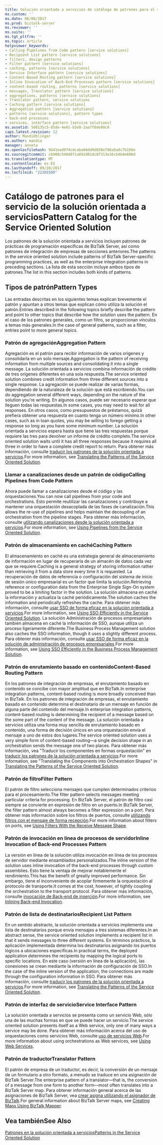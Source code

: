 ```yaml
---
title: Solución orientada a servicios de catálogo de patrones para el servicio | Documentos de Microsoft
ms.custom: ''
ms.date: 06/08/2017
ms.prod: biztalk-server
ms.reviewer: ''
ms.suite: ''
ms.tgt_pltfrm: ''
ms.topic: article
helpviewer_keywords:
- Calling Pipelines from Code pattern [service solutions]
- Recipient List pattern [service solutions]
- filters, design patterns
- Filter pattern [service solutions]
- caching, patterns [service solutions]
- Service Interface pattern [service solutions]
- Content-Based Routing pattern [service solutions]
- Inline Invocation of Back-End Processes pattern [service solutions]
- content-based routing, patterns [service solutions]
- messages, Translator pattern [service solutions]
- aggregations, patterns [service solutions]
- Translator pattern, service solutions
- Caching pattern [service solutions]
- Aggregation pattern [service solutions]
- patterns [service solutions], pattern types
- back-end processes
- services, interface pattern [service solutions]
ms.assetid: 5d8135c5-d5de-4e61-b3e8-2aa7f6de98c8
caps.latest.revision: 12
author: MandiOhlinger
ms.author: mandia
manager: anneta
ms.openlocfilehash: 9441ead974cdcaba66dd9d038e786a5a8c7b156e
ms.sourcegitcommit: cb908c540d8f1a692d01dc8f313e16cb4b4e696d
ms.translationtype: MT
ms.contentlocale: es-ES
ms.lasthandoff: 09/20/2017
ms.locfileid: "22265500"
---
```

# <a name="pattern-catalog-for-the-service-oriented-solution"></a><span data-ttu-id="e2b3a-102">Catálogo de patrones para el servicio de la solución orientada a servicios</span><span class="sxs-lookup"><span data-stu-id="e2b3a-102">Pattern Catalog for the Service Oriented Solution</span></span>
<span data-ttu-id="e2b3a-103">Los patrones de la solución orientada a servicios incluyen patrones de prácticas de programación específicas de BizTalk Server, así como patrones de integración de empresas de secciones anteriores.</span><span class="sxs-lookup"><span data-stu-id="e2b3a-103">The patterns in the service oriented solution include patterns of BizTalk Server-specific programming practices, as well as the enterprise integration patterns in preceding sections.</span></span> <span data-ttu-id="e2b3a-104">La lista de esta sección incluye ambos tipos de patrones.</span><span class="sxs-lookup"><span data-stu-id="e2b3a-104">The list in this section includes both kinds of patterns.</span></span>  
  
## <a name="pattern-types"></a><span data-ttu-id="e2b3a-105">Tipos de patrón</span><span class="sxs-lookup"><span data-stu-id="e2b3a-105">Pattern Types</span></span>  
 <span data-ttu-id="e2b3a-106">Las entradas descritas en los siguientes temas explican brevemente el patrón y apuntan a otros temas que explican cómo utiliza la solución el patrón.</span><span class="sxs-lookup"><span data-stu-id="e2b3a-106">Entries described in the following topics briefly describe the pattern and point to other topics that describe how the solution uses the pattern.</span></span> <span data-ttu-id="e2b3a-107">En el caso de los patrones generales, como un filtro, se proporcionan vínculos a temas más generales.</span><span class="sxs-lookup"><span data-stu-id="e2b3a-107">In the case of general patterns, such as a filter, entries point to more general topics.</span></span>  
  
### <a name="aggregation-pattern"></a><span data-ttu-id="e2b3a-108">Patrón de agregación</span><span class="sxs-lookup"><span data-stu-id="e2b3a-108">Aggregation Pattern</span></span>  
 <span data-ttu-id="e2b3a-109">Agregación es el patrón para recibir información de varios orígenes y consolidarla en un solo mensaje.</span><span class="sxs-lookup"><span data-stu-id="e2b3a-109">Aggregation is the pattern of receiving information from multiple sources and consolidating it into a single message.</span></span> <span data-ttu-id="e2b3a-110">La solución orientada a servicios combina información de crédito de tres orígenes diferentes en una sola respuesta.</span><span class="sxs-lookup"><span data-stu-id="e2b3a-110">The service oriented solution combines credit information from three different sources into a single response.</span></span> <span data-ttu-id="e2b3a-111">La agregación se puede realizar de varias formas, dependiendo de la naturaleza de la solución que está escribiendo.</span><span class="sxs-lookup"><span data-stu-id="e2b3a-111">You can do aggregation several different ways, depending on the nature of the solution you're writing.</span></span> <span data-ttu-id="e2b3a-112">En algunos casos, puede ser necesario esperar que lleguen todas las respuestas.</span><span class="sxs-lookup"><span data-stu-id="e2b3a-112">In some cases, you may need to wait for all responses.</span></span> <span data-ttu-id="e2b3a-113">En otros casos, como presupuestos de préstamos, quizá prefiera obtener una respuesta en cuanto tenga un número mínimo.</span><span class="sxs-lookup"><span data-stu-id="e2b3a-113">In other cases, such as in loan quotes, you may be willing to forego getting a response so long as you have some minimum number.</span></span> <span data-ttu-id="e2b3a-114">La solución orientada a servicios espera hasta que tiene las tres respuestas porque requiere las tres para devolver un informe de crédito completo.</span><span class="sxs-lookup"><span data-stu-id="e2b3a-114">The service oriented solution waits until it has all three responses because it requires all three in order to have a complete credit report to return.</span></span> <span data-ttu-id="e2b3a-115">Para obtener más información, consulte [traducir los patrones de la solución orientada a servicios](../core/translating-the-patterns-of-the-service-oriented-solution.md).</span><span class="sxs-lookup"><span data-stu-id="e2b3a-115">For more information, see [Translating the Patterns of the Service Oriented Solution](../core/translating-the-patterns-of-the-service-oriented-solution.md).</span></span>  
  
### <a name="calling-pipelines-from-code-pattern"></a><span data-ttu-id="e2b3a-116">Llamar a canalizaciones desde un patrón de código</span><span class="sxs-lookup"><span data-stu-id="e2b3a-116">Calling Pipelines from Code Pattern</span></span>  
 <span data-ttu-id="e2b3a-117">Ahora puede llamar a canalizaciones desde el código y las orquestaciones.</span><span class="sxs-lookup"><span data-stu-id="e2b3a-117">You can now call pipelines from your code and orchestrations.</span></span> <span data-ttu-id="e2b3a-118">Esto permite reutilizar las canalizaciones y contribuye a mantener una orquestación desacoplada de las fases de canalización.</span><span class="sxs-lookup"><span data-stu-id="e2b3a-118">This allows the re-use of pipelines and helps maintain the decoupling of an orchestration from the pipeline stages.</span></span> <span data-ttu-id="e2b3a-119">Para obtener más información, consulte [utilizando canalizaciones desde la solución orientada a servicios](../core/using-pipelines-from-the-service-oriented-solution.md).</span><span class="sxs-lookup"><span data-stu-id="e2b3a-119">For more information, see [Using Pipelines from the Service Oriented Solution](../core/using-pipelines-from-the-service-oriented-solution.md).</span></span>  
  
### <a name="caching-pattern"></a><span data-ttu-id="e2b3a-120">Patrón de almacenamiento en caché</span><span class="sxs-lookup"><span data-stu-id="e2b3a-120">Caching Pattern</span></span>  
 <span data-ttu-id="e2b3a-121">El almacenamiento en caché es una estrategia general de almacenamiento de información en lugar de recuperarla de un almacén de datos cada vez que se requiere.</span><span class="sxs-lookup"><span data-stu-id="e2b3a-121">Caching is a general strategy of storing information rather than retrieving it from a data store every time it is requested.</span></span> <span data-ttu-id="e2b3a-122">La recuperación de datos de referencia o configuración del sistema de inicio de sesión único empresarial es un factor que limita la solución.</span><span class="sxs-lookup"><span data-stu-id="e2b3a-122">Retrieving reference or configuration data from the Enterprise Single Sign-On system proved to be a limiting factor in the solution.</span></span> <span data-ttu-id="e2b3a-123">La solución almacena en caché la información y actualiza la caché periódicamente.</span><span class="sxs-lookup"><span data-stu-id="e2b3a-123">The solution caches the information and periodically refreshes the cache.</span></span> <span data-ttu-id="e2b3a-124">Para obtener más información, consulte [usar SSO de forma eficaz en la solución orientada a servicios](../core/using-sso-efficiently-in-the-service-oriented-solution.md).</span><span class="sxs-lookup"><span data-stu-id="e2b3a-124">For more information, see [Using SSO Efficiently in the Service Oriented Solution](../core/using-sso-efficiently-in-the-service-oriented-solution.md).</span></span> <span data-ttu-id="e2b3a-125">La solución Administración de procesos empresariales también almacena en caché la información de SSO, aunque utiliza un proceso ligeramente diferente.</span><span class="sxs-lookup"><span data-stu-id="e2b3a-125">The Business Process Management solution also caches the SSO information, though it uses a slightly different process.</span></span> <span data-ttu-id="e2b3a-126">Para obtener más información, consulte [usar SSO de forma eficaz en la solución de administración de procesos empresariales](../core/using-sso-efficiently-in-the-business-process-management-solution.md).</span><span class="sxs-lookup"><span data-stu-id="e2b3a-126">For more information, see [Using SSO Efficiently in the Business Process Management Solution](../core/using-sso-efficiently-in-the-business-process-management-solution.md).</span></span>  
  
### <a name="content-based-routing-pattern"></a><span data-ttu-id="e2b3a-127">Patrón de enrutamiento basado en contenido</span><span class="sxs-lookup"><span data-stu-id="e2b3a-127">Content-Based Routing Pattern</span></span>  
 <span data-ttu-id="e2b3a-128">En los patrones de integración de empresas, el enrutamiento basado en contenido se concibe con mayor amplitud que en BizTalk.</span><span class="sxs-lookup"><span data-stu-id="e2b3a-128">In enterprise integration patterns, content-based routing is more broadly conceived than in BizTalk.</span></span> <span data-ttu-id="e2b3a-129">En los patrones de integración de empresas, el enrutamiento basado en contenido determina el destinatario de un mensaje en función de alguna parte del contenido del mensaje.</span><span class="sxs-lookup"><span data-stu-id="e2b3a-129">In enterprise integration patterns, content-based routing is determining the recipient of a message based on the some part of the content of the message.</span></span> <span data-ttu-id="e2b3a-130">La solución orientada a servicios utiliza una forma muy sencilla de enrutamiento basado en contenido, una forma de decisión únicos en una orquestación envía el mensaje a uno de estos dos lugares.</span><span class="sxs-lookup"><span data-stu-id="e2b3a-130">The service oriented solution uses a very simple form of content-based routing—a single decision shape in an orchestration sends the message one of two places.</span></span> <span data-ttu-id="e2b3a-131">Para obtener más información, vea "Traducir los componentes en formas orquestación" en [traducir los patrones de la solución orientada a servicios](../core/translating-the-patterns-of-the-service-oriented-solution.md).</span><span class="sxs-lookup"><span data-stu-id="e2b3a-131">For more information, see "Translating the Components into Orchestration Shapes" in [Translating the Patterns of the Service Oriented Solution](../core/translating-the-patterns-of-the-service-oriented-solution.md).</span></span>  
  
### <a name="filter-pattern"></a><span data-ttu-id="e2b3a-132">Patrón de filtro</span><span class="sxs-lookup"><span data-stu-id="e2b3a-132">Filter Pattern</span></span>  
 <span data-ttu-id="e2b3a-133">El patrón de filtro selecciona mensajes que cumplen determinados criterios para el procesamiento.</span><span class="sxs-lookup"><span data-stu-id="e2b3a-133">The filter pattern selects messages meeting particular criteria for processing.</span></span> <span data-ttu-id="e2b3a-134">En BizTalk Server, el patrón de filtro casi siempre se convierte en expresión de filtro en un puerto.</span><span class="sxs-lookup"><span data-stu-id="e2b3a-134">In BizTalk Server, the filter pattern almost always becomes a filter expression on a port.</span></span> <span data-ttu-id="e2b3a-135">Para obtener más información sobre los filtros de puertos, consulte [utilizando filtros con el mensaje de forma recepción](../core/using-filters-with-the-receive-message-shape.md).</span><span class="sxs-lookup"><span data-stu-id="e2b3a-135">For more information about filters on ports, see [Using Filters With the Receive Message Shape](../core/using-filters-with-the-receive-message-shape.md).</span></span>  
  
### <a name="inline-invocation-of-back-end-processes-pattern"></a><span data-ttu-id="e2b3a-136">Patrón de invocación en línea de procesos de servidor</span><span class="sxs-lookup"><span data-stu-id="e2b3a-136">Inline Invocation of Back-end Processes Pattern</span></span>  
 <span data-ttu-id="e2b3a-137">La versión en línea de la solución utiliza invocación en línea de los procesos de servidor mediante ensamblados personalizados.</span><span class="sxs-lookup"><span data-stu-id="e2b3a-137">The inline version of the solution uses inline invocation of the back-end processes through custom assemblies.</span></span> <span data-ttu-id="e2b3a-138">Esto tiene la ventaja de mejorar notablemente el rendimiento.</span><span class="sxs-lookup"><span data-stu-id="e2b3a-138">This has the benefit of greatly improved performance.</span></span> <span data-ttu-id="e2b3a-139">Sin embargo, tiene el inconveniente de acoplar firmemente la orquestación al protocolo de transporte.</span><span class="sxs-lookup"><span data-stu-id="e2b3a-139">It comes at the cost, however, of tightly coupling the orchestration to the transport protocol.</span></span> <span data-ttu-id="e2b3a-140">Para obtener más información, consulte [invocación de Back-end de inserción](../core/inlining-back-end-invocation.md).</span><span class="sxs-lookup"><span data-stu-id="e2b3a-140">For more information, see [Inlining Back-end Invocation](../core/inlining-back-end-invocation.md).</span></span>  
  
### <a name="recipient-list-pattern"></a><span data-ttu-id="e2b3a-141">Patrón de lista de destinatarios</span><span class="sxs-lookup"><span data-stu-id="e2b3a-141">Recipient List Pattern</span></span>  
 <span data-ttu-id="e2b3a-142">En un sentido abstracto, la solución orientada a servicios implementa una lista de destinatarios porque envía mensajes a tres sistemas diferentes.</span><span class="sxs-lookup"><span data-stu-id="e2b3a-142">In an abstract sense, the service oriented solution implements a recipient list in that it sends messages to three different systems.</span></span> <span data-ttu-id="e2b3a-143">En términos prácticos, la aplicación implementada determina los destinatarios asignando los puertos lógicos a ubicaciones específicas.</span><span class="sxs-lookup"><span data-stu-id="e2b3a-143">In practical terms, the deployed application determines the recipients by mapping the logical ports to specific locations.</span></span> <span data-ttu-id="e2b3a-144">En este caso (versión en línea de la aplicación), las conexiones se crean mediante la información de configuración de SSO.</span><span class="sxs-lookup"><span data-stu-id="e2b3a-144">In the case of the inline version of the application, the connections are made through the configuration information in SSO.</span></span> <span data-ttu-id="e2b3a-145">Para obtener más información, consulte [traducir los patrones de la solución orientada a servicios](../core/translating-the-patterns-of-the-service-oriented-solution.md).</span><span class="sxs-lookup"><span data-stu-id="e2b3a-145">For more information, see [Translating the Patterns of the Service Oriented Solution](../core/translating-the-patterns-of-the-service-oriented-solution.md).</span></span>  
  
### <a name="service-interface-pattern"></a><span data-ttu-id="e2b3a-146">Patrón de interfaz de servicio</span><span class="sxs-lookup"><span data-stu-id="e2b3a-146">Service Interface Pattern</span></span>  
 <span data-ttu-id="e2b3a-147">La solución orientada a servicios se presenta como un servicio Web, sólo una de las muchas formas en que se puede hacer un servicio.</span><span class="sxs-lookup"><span data-stu-id="e2b3a-147">The service oriented solution presents itself as a Web service, only one of many ways a service may be done.</span></span> <span data-ttu-id="e2b3a-148">Para obtener más información acerca del uso de orquestaciones como servicios Web, consulte [uso de servicios Web](../core/using-web-services.md).</span><span class="sxs-lookup"><span data-stu-id="e2b3a-148">For more information about using orchestrations as Web services, see [Using Web Services](../core/using-web-services.md).</span></span>  
  
### <a name="translator-pattern"></a><span data-ttu-id="e2b3a-149">Patrón de traductor</span><span class="sxs-lookup"><span data-stu-id="e2b3a-149">Translator Pattern</span></span>  
 <span data-ttu-id="e2b3a-150">El patrón de empresa de un traductor, es decir, la conversión de un mensaje de un formulario a otro formato, a menudo se traduce en una asignación de BizTalk Server.</span><span class="sxs-lookup"><span data-stu-id="e2b3a-150">The enterprise pattern of a translator—that is, the conversion of a message from one form to another form—most often translates into a BizTalk Server map.</span></span> <span data-ttu-id="e2b3a-151">Para obtener información general acerca de las asignaciones de BizTalk Server, vea [crear asigna utilizando el asignador de BizTalk](../core/creating-maps-using-biztalk-mapper.md).</span><span class="sxs-lookup"><span data-stu-id="e2b3a-151">For general information about BizTalk Server maps, see [Creating Maps Using BizTalk Mapper](../core/creating-maps-using-biztalk-mapper.md).</span></span>  
  
## <a name="see-also"></a><span data-ttu-id="e2b3a-152">Vea también</span><span class="sxs-lookup"><span data-stu-id="e2b3a-152">See Also</span></span>  
 [<span data-ttu-id="e2b3a-153">Patrones en la solución orientada a servicios</span><span class="sxs-lookup"><span data-stu-id="e2b3a-153">Patterns in the Service Oriented Solution</span></span>](../core/patterns-in-the-service-oriented-solution.md)